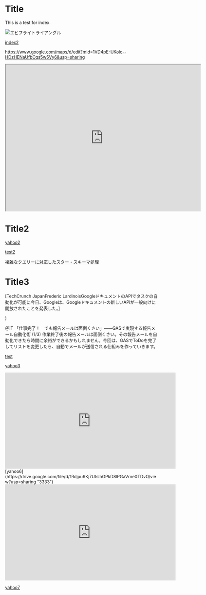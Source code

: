 
# Title

This is a test for index.

![エビフライトライアングル](http://i.imgur.com/Jjwsc.jpg  "サンプル")

[index2](./index2.md "index2")

https://www.google.com/maps/d/edit?mid=1VD4pE-UKolc--HDzHENaUfbCqs5w5Vy6&usp=sharing


<iframe src="https://www.google.com/maps/d/u/0/embed?mid=1VD4pE-UKolc--HDzHENaUfbCqs5w5Vy6" width="640" height="480"></iframe>


# Title2

[yahoo2](http://www.yahoo.co.jp "test")

[test2](https://drive.google.com/open?id=1G76crpnqyfUc5R2DXCnddgHQvzyo6Yik "test")


[複雑なクエリーに対応したスター・スキーマ処理](https://www.ibm.com/developerworks/jp/data/library/dataserver/techdoc/star.html "test")

# Title3


[TechCrunch JapanFrederic LardinoisGoogleドキュメントのAPIでタスクの自動化が可能に今日、Googleは、Googleドキュメントの新しいAPIが一般向けに開放されたことを発表した。]

)

＠IT
「仕事完了！　でも報告メールは面倒くさい」――GASで実現する報告メール自動化術 (1/3)
作業終了後の報告メールは面倒くさい。その報告メールを自動化できたら時間に余裕ができるかもしれません。今回は、GASでToDoを完了してリストを変更したら、自動でメールが送信される仕組みを作っていきます。

[test](https://xyvyx.atlassian.net/bdbc1433-39e5-4190-8e42-36830e95770b#media-blob-url=true&id=69f522c7-5973-4910-9446-53e5c11acbf2&collection=contentId-32955&contextId=32955&mimeType=image%2Fjpeg&name=32978&size=43498&width=1900&height=329)


[yahoo3](https://drive.google.com/file/d/1Rdjpu9Kj7UtslhGPkD8lPGaVrne0TDvO/view?usp=sharing "test2")

<iframe width="560" height="315" src="https://www.youtube.com/embed/FwCqxHGfHAk" frameborder="0" allowfullscreen></iframe>
[yahoo6](https://drive.google.com/file/d/1Rdjpu9Kj7UtslhGPkD8lPGaVrne0TDvO/view?usp=sharing "3333")



<iframe width="560" height="315" src="https://www.yahoo.co.jp/" frameborder="0" allowfullscreen></iframe>

[yahoo7](https://drive.google.com/file/d/1Rdjpu9Kj7UtslhGPkD8lPGaVrne0TDvO/view?usp=sharing "3333")
